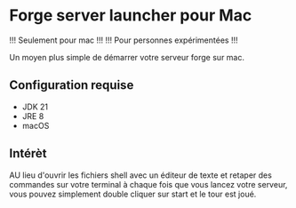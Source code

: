 # Forge server launcher pour Mac

!!! Seulement pour mac !!!
!!! Pour personnes expérimentées !!!

Un moyen plus simple de démarrer votre serveur forge sur mac.

## Configuration requise

  - JDK 21
  - JRE 8
  - macOS

## Intérèt

AU lieu d'ouvrir les fichiers shell avec un éditeur de texte et retaper des commandes sur votre terminal à chaque fois que vous lancez votre serveur, vous pouvez simplement double cliquer sur start et le tour est joué.
